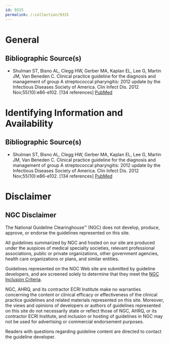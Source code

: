 ```yaml
---
id: 9315
permalink: /:collection/9315
---
```


# General

## Bibliographic Source(s)

- Shulman ST, Bisno AL, Clegg HW, Gerber MA, Kaplan EL, Lee G, Martin JM, Van Beneden C. Clinical practice guideline for the diagnosis and management of group A streptococcal pharyngitis: 2012 update by the Infectious Diseases Society of America. Clin Infect Dis. 2012 Nov;55(10):e86-e102. [134 references] [ PubMed ](http://www.ncbi.nlm.nih.gov/entrez/query.fcgi?cmd=Retrieve&db=pubmed&dopt=Abstract&list_uids=22965026)

# Identifying Information and Availability

## Bibliographic Source(s)

- Shulman ST, Bisno AL, Clegg HW, Gerber MA, Kaplan EL, Lee G, Martin JM, Van Beneden C. Clinical practice guideline for the diagnosis and management of group A streptococcal pharyngitis: 2012 update by the Infectious Diseases Society of America. Clin Infect Dis. 2012 Nov;55(10):e86-e102. [134 references] [ PubMed ](http://www.ncbi.nlm.nih.gov/entrez/query.fcgi?cmd=Retrieve&db=pubmed&dopt=Abstract&list_uids=22965026)

# Disclaimer

## NGC Disclaimer

The National Guideline Clearinghouse™ (NGC) does not develop, produce, approve, or endorse the guidelines represented on this site.

All guidelines summarized by NGC and hosted on our site are produced under the auspices of medical specialty societies, relevant professional associations, public or private organizations, other government agencies, health care organizations or plans, and similar entities.

Guidelines represented on the NGC Web site are submitted by guideline developers, and are screened solely to determine that they meet the [NGC Inclusion Criteria](/help-and-about/summaries/inclusion-criteria).

NGC, AHRQ, and its contractor ECRI Institute make no warranties concerning the content or clinical efficacy or effectiveness of the clinical practice guidelines and related materials represented on this site. Moreover, the views and opinions of developers or authors of guidelines represented on this site do not necessarily state or reflect those of NGC, AHRQ, or its contractor ECRI Institute, and inclusion or hosting of guidelines in NGC may not be used for advertising or commercial endorsement purposes.

Readers with questions regarding guideline content are directed to contact the guideline developer.

